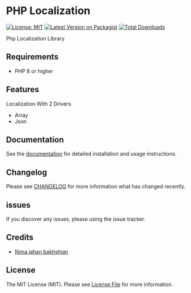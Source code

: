 # PHP Localization

[![License: MIT](https://img.shields.io/badge/License-MIT-green.svg)](https://opensource.org/licenses/MIT)
[![Latest Version on Packagist](https://img.shields.io/packagist/v/dvlpr1996/php-localization?style=flat)](https://packagist.org/packages/dvlpr1996/php-localization)
[![Total Downloads](https://img.shields.io/packagist/dt/dvlpr1996/php-localization)](https://packagist.org/packages/dvlpr1996/php-localization)

Php Localization Library

## Requirements

- PHP 8 or higher

## Features

Localization With 2 Drivers

- Array
- Json

## Documentation

See the [documentation](https://github.com/dvlpr1996/php-localization/wiki) for detailed installation and usage instructions.

## Changelog

Please see [CHANGELOG](CHANGELOG.md) for more information what has changed recently.

## issues

If you discover any issues, please using the issue tracker.

## Credits

- [Nima jahan bakhshian](https://github.com/dvlpr1996)

## License

The MIT License (MIT). Please see [License File](LICENSE.md) for more information.
